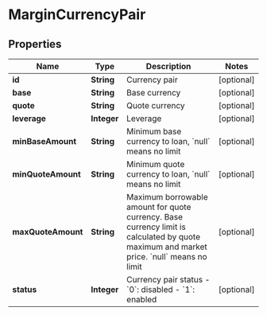 

# MarginCurrencyPair

## Properties

Name | Type | Description | Notes
------------ | ------------- | ------------- | -------------
**id** | **String** | Currency pair |  [optional]
**base** | **String** | Base currency |  [optional]
**quote** | **String** | Quote currency |  [optional]
**leverage** | **Integer** | Leverage |  [optional]
**minBaseAmount** | **String** | Minimum base currency to loan, &#x60;null&#x60; means no limit |  [optional]
**minQuoteAmount** | **String** | Minimum quote currency to loan, &#x60;null&#x60; means no limit |  [optional]
**maxQuoteAmount** | **String** | Maximum borrowable amount for quote currency. Base currency limit is calculated by quote maximum and market price. &#x60;null&#x60; means no limit |  [optional]
**status** | **Integer** | Currency pair status   - &#x60;0&#x60;: disabled  - &#x60;1&#x60;: enabled |  [optional]



